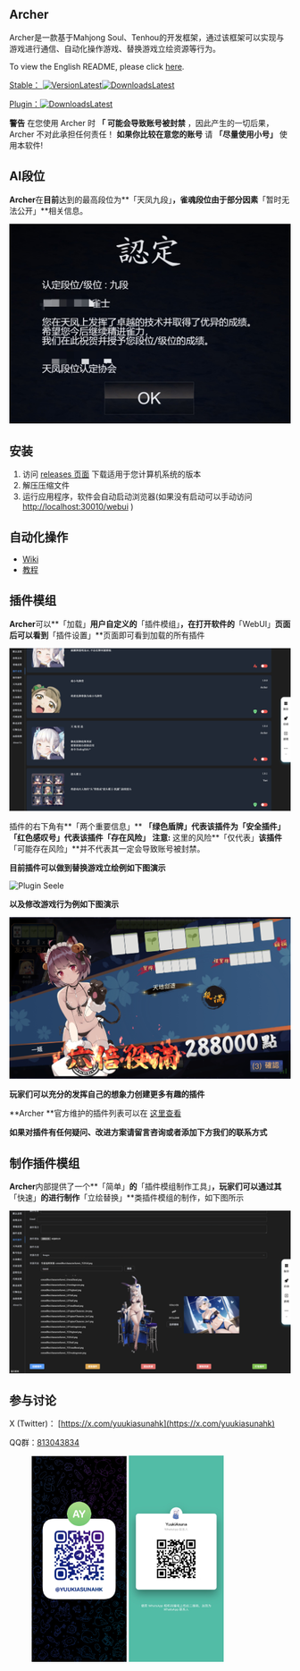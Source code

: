 ## Archer

Archer是一款基于Mahjong Soul、Tenhou的开发框架，通过该框架可以实现与游戏进行通信、自动化操作游戏、替换游戏立绘资源等行为。

To view the English README, please click [here](./README_EN.md).

[Stable： ![VersionLatest](https://img.shields.io/github/release/moxcomic/archer.svg)![DownloadsLatest](https://img.shields.io/github/downloads/moxcomic/archer/latest/total.svg)](https://github.com/moxcomic/archer/releases/latest)

[Plugin：![DownloadsLatest](https://img.shields.io/github/downloads/moxcomic/archer/plugin/total.svg)](https://github.com/moxcomic/archer/releases/plugin)

**警告** 在您使用 Archer 时 **「 可能会导致账号被封禁** ，因此产生的一切后果，Archer 不对此承担任何责任！
**如果你比较在意您的账号** 请 **「尽量使用小号」** 使用本软件!

## AI段位

**Archer**在**目前**达到的最高段位为**「天凤九段」**，**雀魂**段位由于部分因素**「暂时无法公开」**相关信息。

![rank_9_dan](./rank_9_dan.jpg)

## 安装

1. 访问 [releases 页面](https://github.com/moxcomic/archer/releases/latest) 下载适用于您计算机系统的版本
2. 解压压缩文件
3. 运行应用程序，软件会自动启动浏览器(如果没有启动可以手动访问 [http://localhost:30010/webui](http://localhost:30010/webui) )

## 自动化操作

- [Wiki](https://github.com/moxcomic/archer/wiki)
- [教程](https://github.com/moxcomic/archer/blob/main/lesson/Navigation.md)

## 插件模组
**Archer**可以**「加载」**用户自定义的**「插件模组」**，在打开软件的**「WebUI」**页面后可以看到**「插件设置」**页面即可看到加载的所有插件

![Plugin Setting](./plugin_setting.png)

插件的右下角有**「两个重要信息」**
**「绿色盾牌」**代表该插件为**「安全插件」**
**「红色感叹号」**代表该插件**「存在风险」**
**注意:** 这里的风险**「仅代表」**该插件**「可能存在风险」**并不代表其一定会导致账号被封禁。

**目前插件可以做到替换游戏立绘例如下图演示**

![Plugin Seele](./plugin_seele.png)

**以及修改游戏行为例如下图演示**

![Plugin EndingEdit](./plugin_ending_edit.png)

**玩家们可以充分的发挥自己的想象力创建更多有趣的插件**

**Archer **官方维护的插件列表可以在 [这里查看](https://github.com/moxcomic/archer/releases/tag/plugin)

**如果对插件有任何疑问、改进方案请留言咨询或者添加下方我们的联系方式**

## 制作插件模组

**Archer**内部提供了一个**「简单」**的**「插件模组制作工具」**，玩家们可以通过其**「快速」**的进行制作**「立绘替换」**类插件模组的制作，如下图所示

![Plugin Make](./plugin_make.png)

## 参与讨论

X (Twitter)： [https://x.com/yuukiasunahk](https://x.com/yuukiasunahk)

QQ群：[813043834](http://qm.qq.com/cgi-bin/qm/qr?_wv=1027&k=lpj-aL7OUe2vy5rSo13Pb-L5nPpLn1SQ&authKey=tlxLDUf6SOkh%2BJtfmgzYW9Ff0oScjghCKMLNRlLUuo1HKBZOk%2BHlfiVi9d05n2LX&noverify=0&group_code=813043834)

<figure class="two">
    <img src="./telegram.jpg" width=170>
    <img src="./whatsapp.jpg" width=170>
</figure>
